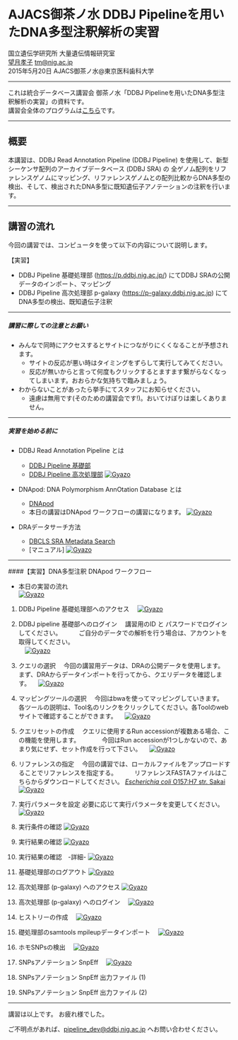 # AJACS御茶ノ水 DDBJ Pipelineを用いたDNA多型注釈解析の実習

国立遺伝学研究所 大量遺伝情報研究室  
[望月孝子](http://researchmap.jp/Takako.M/) tm@nig.ac.jp  
2015年5月20日 AJACS御茶ノ水@東京医科歯科大学


----

これは統合データベース講習会 御茶ノ水「DDBJ Pipelineを用いたDNA多型注釈解析の実習」の資料です。<br>
講習会全体のプログラムは[こちら](http://events.biosciencedbc.jp/training/ajacs53)です。  

----

## 概要

本講習は、DDBJ Read Annotation Pipeline (DDBJ Pipeline) を使用して、新型シーケンサ配列のアーカイブデータベース (DDBJ SRA) の 全ゲノム配列をリファレンスゲノムにマッピング、リファレンスゲノムとの配列比較からDNA多型の検出、そして、検出されたDNA多型に既知遺伝子アノテーションの注釈を行います。

----

## 講習の流れ
今回の講習では、コンピュータを使って以下の内容について説明します。

【実習】
- DDBJ Pipeline 基礎処理部 (https://p.ddbj.nig.ac.jp/) にてDDBJ SRAの公開データのインポート、マッピング
- DDBJ Pipeline 高次処理部 p-galaxy (https://p-galaxy.ddbj.nig.ac.jp) にてDNA多型の検出、既知遺伝子注釈

----

##### 講習に際しての注意とお願い

- みんなで同時にアクセスするとサイトにつながりにくくなることが予想されます。
    - サイトの反応が悪い時はタイミングをずらして実行してみてください。
    - 反応が無いからと言って何度もクリックするとますます繋がらなくなってしまいます。おおらかな気持ちで臨みましょう。
- わからないことがあったら挙手にてスタッフにお知らせください。
    - 遠慮は無用です(そのための講習会です!)。おいてけぼりは楽しくありません。

----

##### 実習を始める前に
 
- DDBJ Read Annotation Pipeline とは
    - [DDBJ Pipeline 基礎部](https://p.ddbj.nig.ac.jp)
    - [DDBJ Pipeline 高次処理部](https://p-galaxy.ddbj.nig.ac.jp/)
    [![Gyazo](https://i.gyazo.com/37af6d0d753d3ab2430cb9a5be9e66c5.png)](http://gyazo.com/37af6d0d753d3ab2430cb9a5be9e66c5)
	
- DNApod: DNA Polymorphism AnnOtation Database とは   
    - [DNApod](http://tga.nig.ac.jp/dnapod/)
    - 本日の講習はDNApod ワークフローの講習になります。
	 [![Gyazo](https://i.gyazo.com/334f97458ccbe790417fd25cadef0c8b.png)](http://gyazo.com/334f97458ccbe790417fd25cadef0c8b)
　 

- DRAデータサーチ方法
    - [DBCLS SRA Metadata Search](http://sra.dbcls.jp/search)
    - [マニュアル]
	 [![Gyazo](https://i.gyazo.com/a4b6c469ee25478a1ad1a35d6e903d6c.png)](http://gyazo.com/a4b6c469ee25478a1ad1a35d6e903d6c)
  
----

####【実習】DNA多型注釈 DNApod ワークフロー 
- 本日の実習の流れ  
[![Gyazo](https://i.gyazo.com/c0da4201432980d7ac4df772d8657d91.png)](http://gyazo.com/c0da4201432980d7ac4df772d8657d91)

1. DDBJ Pipeline 基礎処理部へのアクセス
　[![Gyazo](https://i.gyazo.com/313e0ec0855cee473ed7ce68c5514c33.png)](http://gyazo.com/313e0ec0855cee473ed7ce68c5514c33)

2. DDBJ pipeline 基礎部へのログイン
　講習用のID と パスワードでログインしてください。　　
　ご自分のデータでの解析を行う場合は、アカウントを取得してください。  
　[![Gyazo](https://i.gyazo.com/4a347a701d0c80b831364a620f116082.png)](http://gyazo.com/4a347a701d0c80b831364a620f116082)

3. クエリの選択
　今回の講習用データは、DRAの公開データを使用します。　　
　まず、DRAからデータインポートを行ってから、クエリデータを確認します。
　[![Gyazo](https://i.gyazo.com/7036d30fe0cb46575089f5fd92a5273f.png)](http://gyazo.com/7036d30fe0cb46575089f5fd92a5273f)

4. マッピングツールの選択
　今回はbwaを使ってマッピングしていきます。　　
　各ツールの説明は、Tool名のリンクをクリックしてください。各Toolのwebサイトで確認することができます。
　[![Gyazo](http://i.gyazo.com/a0ad1cddb783899078deec0c3fc0e23d.png)](http://gyazo.com/a0ad1cddb783899078deec0c3fc0e23d)

5. クエリセットの作成
　クエリに使用するRun accessionが複数ある場合、この機能を使用します。 　　
　今回はRun accessionが1つしかないので、あまり気にせず、セット作成を行って下さい。
　[![Gyazo](https://i.gyazo.com/9c895effcc6c40baeabbd289832b1d37.png)](http://gyazo.com/9c895effcc6c40baeabbd289832b1d37)

6. リファレンスの指定
　今回の講習では、ローカルファイルをアップロードすることでリファレンスを指定する。　　
　リファレンスFASTAファイルはこちらからダウンロードしてください。
   [_Escherichia coli_ O157:H7 str. Sakai](ftp://tga.nig.ac.jp/dnapod/sequence1.fasta)
  [![Gyazo](https://i.gyazo.com/f8b7141f9671f769a41f0882f854800a.png)](http://gyazo.com/f8b7141f9671f769a41f0882f854800a)

7. 実行パラメータを設定
  必要に応じて実行パラメータを変更してください。
 [![Gyazo](https://i.gyazo.com/82f49bc5ad01f6d1eabb5dc2275d9186.png)](http://gyazo.com/82f49bc5ad01f6d1eabb5dc2275d9186)

8. 実行条件の確認
 [![Gyazo](https://i.gyazo.com/382d82ab63c5944bb1791dc74ffd39d6.png)](http://gyazo.com/382d82ab63c5944bb1791dc74ffd39d6)

9. 実行結果の確認
 [![Gyazo](https://i.gyazo.com/08a355e0594e12819d5353c5f6dd5456.png)](http://gyazo.com/08a355e0594e12819d5353c5f6dd5456)

10. 実行結果の確認　-詳細-
 [![Gyazo](https://i.gyazo.com/104efad3bf5dc1834dcce4f2ce26fc3e.png)](http://gyazo.com/104efad3bf5dc1834dcce4f2ce26fc3e)

11. 基礎処理部のログアウト
 [![Gyazo](https://i.gyazo.com/257fe530ee42a382543e43fc29443eef.png)](http://gyazo.com/257fe530ee42a382543e43fc29443eef)

12. 高次処理部 (p-galaxy) へのアクセス
 [![Gyazo](https://i.gyazo.com/22b1f42c50b89656e13630b7863ede55.png)](http://gyazo.com/22b1f42c50b89656e13630b7863ede55)

13. 高次処理部 (p-galaxy) へのログイン
　[![Gyazo](https://i.gyazo.com/e988ad50319a380c727d24f068351afa.png)](http://gyazo.com/e988ad50319a380c727d24f068351afa)

13.  ヒストリーの作成
　[![Gyazo](https://i.gyazo.com/3bec493e88e0b79e1bde46c1ba01a33e.png)](http://gyazo.com/3bec493e88e0b79e1bde46c1ba01a33e)

14. 礎処理部のsamtools mpileupデータインポート
　[![Gyazo](http://i.gyazo.com/755f1f489b922504800257c76ca9ee19.png)](http://gyazo.com/755f1f489b922504800257c76ca9ee19)
15. ホモSNPsの検出
　[![Gyazo](http://i.gyazo.com/e1a7cf108db815d2e5dcb13faa7c637e.png)](http://gyazo.com/e1a7cf108db815d2e5dcb13faa7c637e)

17. SNPsアノテーション SnpEff
　[![Gyazo](http://i.gyazo.com/e1a7cf108db815d2e5dcb13faa7c637e.png)](http://gyazo.com/e1a7cf108db815d2e5dcb13faa7c637e)

18. SNPsアノテーション SnpEff 出力ファイル (1)

19. SNPsアノテーション SnpEff 出力ファイル (2)

----

講習は以上です。
お疲れ様でした。

ご不明点があれば、pipeline_dev@ddbj.nig.ac.jp へお問い合わせください。
